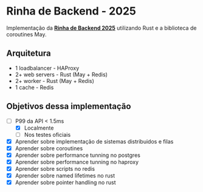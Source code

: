 # Rinha de Backend - 2025
Implementação da [**Rinha de Backend 2025**](https://github.com/zanfranceschi/rinha-de-backend-2025) utilizando Rust e a biblioteca de coroutines May.

## Arquitetura
- 1 loadbalancer - HAProxy
- 2+ web servers - Rust (May + Redis)
- 2+ worker - Rust (May + Redis)
- 1 cache - Redis

## Objetivos dessa implementação
- [ ] P99 da API < 1.5ms
    - [X] Localmente
    - [ ] Nos testes oficiais
- [X] Aprender sobre implementação de sistemas distribuidos e filas
- [X] Aprender sobre coroutines
- [X] Aprender sobre performance tunning no postgres
- [X] Aprender sobre performance tunning no haproxy
- [X] Aprender sobre scripts no redis
- [X] Aprender sobre named lifetimes no rust
- [X] Aprender sobre pointer handling no rust
